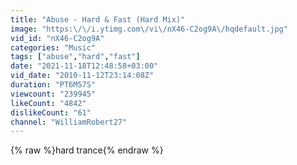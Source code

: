 ```yaml
---
title: "Abuse - Hard & Fast (Hard Mix)"
image: "https:\/\/i.ytimg.com\/vi\/nX46-C2og9A\/hqdefault.jpg"
vid_id: "nX46-C2og9A"
categories: "Music"
tags: ["abuse","hard","fast"]
date: "2021-11-18T12:48:58+03:00"
vid_date: "2010-11-12T23:14:08Z"
duration: "PT6M57S"
viewcount: "239945"
likeCount: "4842"
dislikeCount: "61"
channel: "WilliamRobert27"
---
```

{% raw %}hard trance{% endraw %}
